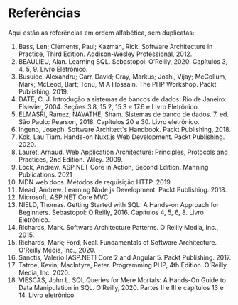 # Referências

Aqui estão as referências em ordem alfabética, sem duplicatas:

1. Bass, Len; Clements, Paul; Kazman, Rick. Software Architecture in Practice, Third Edition. Addison-Wesley Professional, 2012.
2. BEAULIEU, Alan. Learning SQL. Sebastopol: O’Reilly, 2020. Capítulos 3, 4, 5, 9. Livro Eletrônico.
3. Busuioc, Alexandru; Carr, David; Gray, Markus; Joshi, Vijay; McCollum, Mark; McLeod, Bart; Tonu, M A Hossain. The PHP Workshop. Packt Publishing. 2019.
4. DATE, C. J. Introdução a sistemas de bancos de dados. Rio de Janeiro: Elsevier, 2004. Seções 3.8, 15.2, 15.3 e 17.6 e Livro Eletrônico.
5. ELMASRI, Ramez; NAVATHE, Sham. Sistemas de banco de dados. 7. ed. São Paulo: Pearson, 2018. Capítulos 20 e 30. Livro eletrônico.
6. Ingeno, Joseph. Software Architect's Handbook. Packt Publishing, 2018.
7. Kok, Lau Tiam. Hands-on Nuxt.js Web Development. Packt Publishing. 2020.
8. Lauret, Arnaud. Web Application Architecture: Principles, Protocols and Practices, 2nd Edition. Wiley. 2009.
9. Lock, Andrew. ASP.NET Core in Action, Second Edition. Manning Publications. 2021
10. MDN web docs. Métodos de requisição HTTP. 2019
11. Mead, Andrew. Learning Node.js Development. Packt Publishing. 2018.
12. Microsoft. ASP.NET Core MVC
13. NIELD, Thomas. Getting Started with SQL: A Hands-on Approach for Beginners. Sebastopol: O’Reilly, 2016. Capítulos 4, 5, 6, 8. Livro Eletrônico.
14. Richards, Mark. Software Architecture Patterns. O'Reilly Media, Inc., 2015.
15. Richards, Mark; Ford, Neal. Fundamentals of Software Architecture. O'Reilly Media, Inc., 2020.
16. Sanctis, Valerio [ASP.NET] Core 2 and Angular 5. Packt Publishing. 2017.
17. Tatroe, Kevin; MacIntyre, Peter. Programming PHP, 4th Edition. O'Reilly Media, Inc. 2020.
18. VIESCAS, John L. SQL Queries for Mere Mortals: A Hands-On Guide to Data Manipulation in SQL. O’Reilly, 2020. Partes II e III e capítulos 13 e 14. Livro eletrônico.
